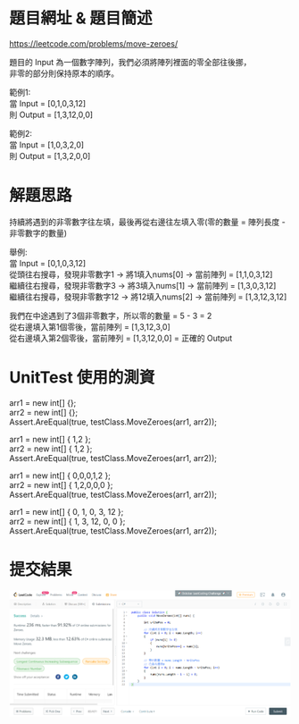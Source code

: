 # 題目網址 & 題目簡述  
https://leetcode.com/problems/move-zeroes/
      
題目的 Input 為一個數字陣列，我們必須將陣列裡面的零全部往後挪，  
非零的部分則保持原本的順序。  

範例1:  
當 Input = [0,1,0,3,12]  
則 Output = [1,3,12,0,0]   

範例2:  
當 Input = [1,0,3,2,0]  
則 Output = [1,3,2,0,0]    

# 解題思路  
持續將遇到的非零數字往左填，最後再從右邊往左填入零(零的數量 = 陣列長度 - 非零數字的數量)  

舉例:  
當 Input = [0,1,0,3,12]  
從頭往右搜尋，發現非零數字1 -> 將1填入nums[0] -> 當前陣列 = [1,1,0,3,12]  
繼續往右搜尋，發現非零數字3 -> 將3填入nums[1] -> 當前陣列 = [1,3,0,3,12]  
繼續往右搜尋，發現非零數字12 -> 將12填入nums[2] -> 當前陣列 = [1,3,12,3,12]  
  
我們在中途遇到了3個非零數字，所以零的數量 = 5 - 3 = 2  
從右邊填入第1個零後，當前陣列 = [1,3,12,3,0]  
從右邊填入第2個零後，當前陣列 = [1,3,12,0,0] = 正確的 Output   

# UnitTest 使用的測資  
arr1 = new int[] {};  
arr2 = new int[] {};  
Assert.AreEqual(true, testClass.MoveZeroes(arr1, arr2));  
  
arr1 = new int[] { 1,2 };  
arr2 = new int[] { 1,2 };  
Assert.AreEqual(true, testClass.MoveZeroes(arr1, arr2));  
  
arr1 = new int[] { 0,0,0,1,2 };  
arr2 = new int[] { 1,2,0,0,0 };  
Assert.AreEqual(true, testClass.MoveZeroes(arr1, arr2));  
  
arr1 = new int[] { 0, 1, 0, 3, 12 };  
arr2 = new int[] { 1, 3, 12, 0, 0 };  
Assert.AreEqual(true, testClass.MoveZeroes(arr1, arr2));  
  
# 提交結果  
![image](https://github.com/Jacky20200711/LeetCode/blob/master/Q283(Move%20Zeroes)/SuccessShot.PNG?raw=true)
&emsp;
&emsp;
